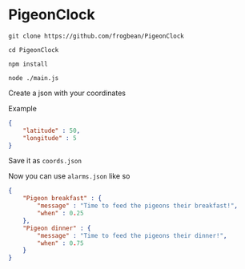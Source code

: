 # PigeonClock

`git clone https://github.com/frogbean/PigeonClock`

`cd PigeonClock`

`npm install`

`node ./main.js`

Create a json with your coordinates

Example 

```json
{
    "latitude" : 50,
    "longitude" : 5
}
```

Save it as `coords.json`

Now you can use `alarms.json` like so

```json
{
    "Pigeon breakfast" : {
        "message" : "Time to feed the pigeons their breakfast!",
        "when" : 0.25
    },
    "Pigeon dinner" : {
        "message" : "Time to feed the pigeons their dinner!",
        "when" : 0.75
    }
}
```
